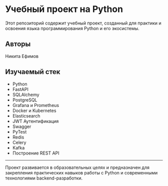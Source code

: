 # Учебный проект на Python

Этот репозиторий содержит учебный проект, созданный для практики и освоения языка программирования Python и его экосистемы.

## Авторы
Никита Ефимов

## Изучаемый стек
- Python
- FastAPI
- SQLAlchemy
- PostgreSQL
- Grafana и Prometheus
- Docker и Kubernetes
- Elasticsearch
- JWT Аутентификация 
- Swagger
- PyTest
- Redis
- Celery
- Kafka
- Построение REST API

---

Проект развивается в образовательных целях и предназначен для закрепления практических навыков работы с Python и современными технологиями backend-разработки.